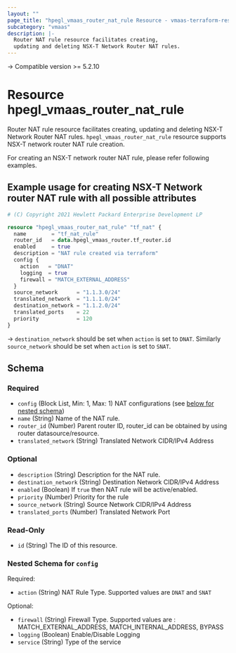 ```yaml
---
layout: ""
page_title: "hpegl_vmaas_router_nat_rule Resource - vmaas-terraform-resources"
subcategory: "vmaas"
description: |-
  Router NAT rule resource facilitates creating,
  updating and deleting NSX-T Network Router NAT rules.
---
```


-> Compatible version >= 5.2.10

# Resource hpegl_vmaas_router_nat_rule

Router NAT rule resource facilitates creating,
		updating and deleting NSX-T Network Router NAT rules.
`hpegl_vmaas_router_nat_rule` resource supports NSX-T network router NAT rule creation.

For creating an NSX-T network router NAT rule, please refer following examples.

## Example usage for creating NSX-T Network router NAT rule with all possible attributes

```terraform
# (C) Copyright 2021 Hewlett Packard Enterprise Development LP

resource "hpegl_vmaas_router_nat_rule" "tf_nat" {
  name        = "tf_nat_rule"
  router_id   = data.hpegl_vmaas_router.tf_router.id
  enabled     = true
  description = "NAT rule created via terraform"
  config {
    action   = "DNAT"
    logging  = true
    firewall = "MATCH_EXTERNAL_ADDRESS"
  }
  source_network      = "1.1.3.0/24"
  translated_network  = "1.1.1.0/24"
  destination_network = "1.1.2.0/24"
  translated_ports    = 22
  priority            = 120
}
```

-> `destination_network` should be set when `action` is set to `DNAT`. Similarly `source_network`
should be set when `action` is set to `SNAT`.

<!-- schema generated by tfplugindocs -->
## Schema

### Required

- `config` (Block List, Min: 1, Max: 1) NAT configurations (see [below for nested schema](#nestedblock--config))
- `name` (String) Name of the NAT rule.
- `router_id` (Number) Parent router ID, router_id can be obtained by using router datasource/resource.
- `translated_network` (String) Translated Network CIDR/IPv4 Address

### Optional

- `description` (String) Description for the NAT rule.
- `destination_network` (String) Destination Network CIDR/IPv4 Address
- `enabled` (Boolean) If `true` then NAT rule will be active/enabled.
- `priority` (Number) Priority for the rule
- `source_network` (String) Source Network CIDR/IPv4 Address
- `translated_ports` (Number) Translated Network Port

### Read-Only

- `id` (String) The ID of this resource.

<a id="nestedblock--config"></a>
### Nested Schema for `config`

Required:

- `action` (String) NAT Rule Type. Supported values are `DNAT` and `SNAT`

Optional:

- `firewall` (String) Firewall Type. Supported values are : MATCH_EXTERNAL_ADDRESS,
							MATCH_INTERNAL_ADDRESS, BYPASS
- `logging` (Boolean) Enable/Disable Logging
- `service` (String) Type of the service
